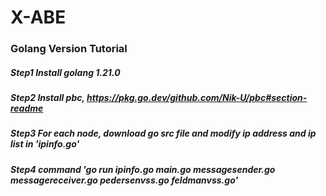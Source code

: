 # X-ABE

### Golang Version Tutorial

##### Step1 Install golang 1.21.0
##### Step2 Install pbc, https://pkg.go.dev/github.com/Nik-U/pbc#section-readme
##### Step3 For each node, download go src file and modify ip address and ip list in 'ipinfo.go'
##### Step4 command 'go run ipinfo.go main.go messagesender.go messagereceiver.go pedersenvss.go feldmanvss.go'
